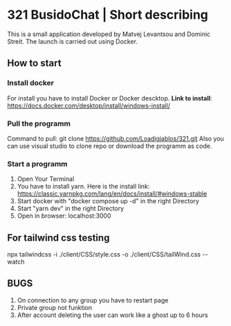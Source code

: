 # 321 BusidoChat | Short describing
This is a small application developed by Matvej Levantsou and Dominic Streit.
The launch is carried out using Docker.
## How to start
### Install docker
For install you have to install Docker or Docker descktop.
**Link to install**: https://docs.docker.com/desktop/install/windows-install/ 
### Pull the programm
Command to pull: git clone https://github.com/Loadigjablos/321.git
Also you can use visual studio to clone repo or download the programm as code.
### Start a programm
1. Open Your Terminal
2. You have to install yarn. Here is the install link: https://classic.yarnpkg.com/lang/en/docs/install/#windows-stable
3. Start docker with "docker compose up -d" in the right Directory
4. Start "yarn dev" in the right Directory
5. Open in browser: localhost:3000
## For tailwind css testing
npx tailwindcss -i ./client/CSS/style.css -o ./client/CSS/tailWind.css --watch
## BUGS
1. On connection to any group you have to restart page
2. Private group not funktion
3. After account deleting the user can work like a ghost up to 6 hours
